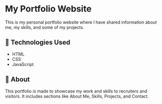 # My Portfolio Website

This is my personal portfolio website where I have shared information about me, my skills, and some of my projects.

## 🔧 Technologies Used

- HTML  
- CSS  
- JavaScript   

## 📌 About

This portfolio is made to showcase my work and skills to recruiters and visitors. It includes sections like About Me, Skills, Projects, and Contact.

